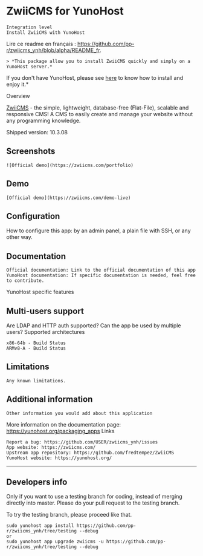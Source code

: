 # ZwiiCMS for YunoHost

    Integration level
    Install ZwiiCMS with YunoHost

Lire ce readme en français : https://github.com/pp-r/zwiicms_ynh/blob/alpha/README_fr.

    > *This package allow you to install ZwiiCMS quickly and simply on a YunoHost server.*
If you don't have YunoHost, please see [here](https://yunohost.org/#/install) to know how to install and enjoy it.*
    
Overview

[ZwiiCMS](https://zwiicms.com) - the simple, lightweight, database-free (Flat-File), scalable and responsive CMS!
A CMS to easily create and manage your website without any programming knowledge.


Shipped version: 10.3.08

## Screenshots

    ![Official demo](https://zwiicms.com/portfolio)

## Demo

    [Official demo](https://zwiicms.com/demo-live)

## Configuration

How to configure this app: by an admin panel, a plain file with SSH, or any other way.

## Documentation

    Official documentation: Link to the official documentation of this app
    YunoHost documentation: If specific documentation is needed, feel free to contribute.

YunoHost specific features

## Multi-users support

Are LDAP and HTTP auth supported? Can the app be used by multiple users?
Supported architectures

    x86-64b - Build Status
    ARMv8-A - Build Status

## Limitations

    Any known limitations.

## Additional information

    Other information you would add about this application

More information on the documentation page:
https://yunohost.org/packaging_apps
Links

    Report a bug: https://github.com/USER/zwiicms_ynh/issues
    App website: https://zwiicms.com/
    Upstream app repository: https://github.com/fredtempez/ZwiiCMS
    YunoHost website: https://yunohost.org/

---

Developers info
----------------

Only if you want to use a testing branch for coding, instead of merging directly into master. Please do your pull request to the testing branch.

To try the testing branch, please proceed like that.

    sudo yunohost app install https://github.com/pp-r/zwiicms_ynh/tree/testing --debug
    or
    sudo yunohost app upgrade zwiicms -u https://github.com/pp-r/zwiicms_ynh/tree/testing --debug
